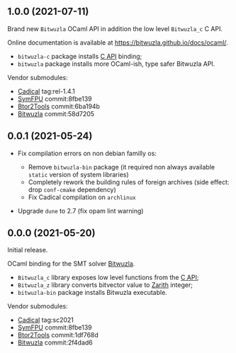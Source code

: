 ## 1.0.0 (2021-07-11)

Brand new `Bitwuzla` OCaml API in addition the low level `Bitwuzla_c` C API.

Online documentation is available at https://bitwuzla.github.io/docs/ocaml/.

- `bitwuzla-c` package installs [C API](https://bitwuzla.github.io/docs/c/interface.html) binding;
- `bitwuzla` package installs more OCaml-ish, type safer Bitwuzla API.

Vendor submodules:
- [Cadical](https://github.com/arminbiere/cadical) tag:rel-1.4.1
- [SymFPU](https://github.com/martin-cs/symfpu) commit:8fbe139
- [Btor2Tools](https://github.com/Boolector/btor2tools) commit:6ba194b
- [Bitwuzla](https://github.com/bitwuzla/bitwuzla) commit:58d7205

## 0.0.1 (2021-05-24)

- Fix compilation errors on non debian familly os:

    - Remove `bitwuzla-bin` package
      (it required non always available `static` version of system libraries)
    - Completely rework the building rules of foreign archives
      (side effect: drop `conf-cmake` dependency)
    - Fix Cadical compilation on `archlinux`

- Upgrade `dune` to 2.7 (fix opam lint warning)

## 0.0.0 (2021-05-20)

Initial release.

OCaml binding for the SMT solver [Bitwuzla](https://bitwuzla.github.io/).

- `Bitwuzla_c` library exposes low level functions from the
  [C API](https://bitwuzla.github.io/docs/c/interface.html);
- `Bitwuzla_z` library converts bitvector value to
  [Zarith](https://github.com/ocaml/Zarith) integer;
- `bitwuzla-bin` package installs Bitwuzla executable.

Vendor submodules:
- [Cadical](https://github.com/arminbiere/cadical) tag:sc2021
- [SymFPU](https://github.com/martin-cs/symfpu) commit:8fbe139
- [Btor2Tools](https://github.com/Boolector/btor2tools) commit:1df768d
- [Bitwuzla](https://github.com/bitwuzla/bitwuzla) commit:2f4dad6